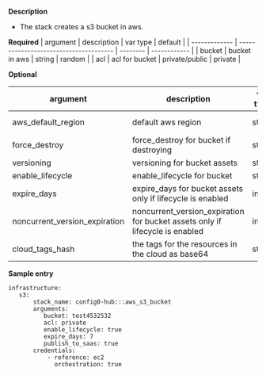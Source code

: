 **Description**

  - The stack creates a s3 bucket in aws.

**Required**
| argument           | description                            | var type |  default      |
| ------------- | -------------------------------------- | -------- | ------------ |
| bucket   | bucket in aws | string   | random         |
| acl   | acl for bucket | private/public   | private         |

**Optional**

| argument           | description                            | var type |  default      |
| ------------- | -------------------------------------- | -------- | ------------ |
| aws_default_region   | default aws region               | string   | us-east-1         |
| force_destroy   | force_destroy for bucket if destroying| string   | None         |
| versioning   | versioning for bucket assets| string   | None         |
| enable_lifecycle   | enable_lifecycle for bucket                 | string   | None         |
| expire_days   | expire_days for bucket assets only if lifecycle is enabled                | int   | None         |
| noncurrent_version_expiration   | noncurrent_version_expiration for bucket assets only if lifecycle is enabled | int   | None         |
| cloud_tags_hash | the tags for the resources in the cloud as base64 | string  | None         |

**Sample entry**

```
infrastructure:
   s3:
       stack_name: config0-hub:::aws_s3_bucket
       arguments:
          bucket: test4532532
          acl: private
          enable_lifecycle: true
          expire_days: 7
          publish_to_saas: true
       credentials:
           - reference: ec2
             orchestration: true
```
